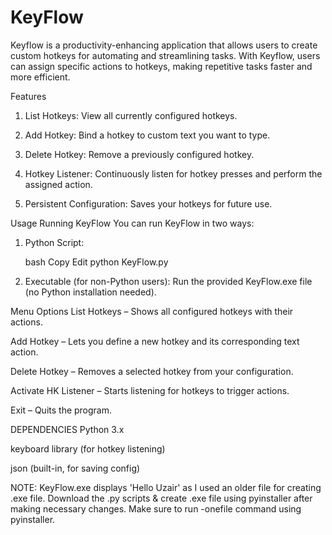 # KeyFlow
Keyflow is a productivity-enhancing application that allows users to create custom hotkeys for automating and streamlining tasks. With Keyflow, users can assign specific actions to hotkeys, making repetitive tasks faster and more efficient.

Features
1. List Hotkeys: View all currently configured hotkeys.

2. Add Hotkey: Bind a hotkey to custom text you want to type.

3. Delete Hotkey: Remove a previously configured hotkey.

4. Hotkey Listener: Continuously listen for hotkey presses and perform the assigned action.

5. Persistent Configuration: Saves your hotkeys for future use.

Usage
Running KeyFlow
You can run KeyFlow in two ways:

1. Python Script:

    bash
    Copy
    Edit
    python KeyFlow.py

2. Executable (for non-Python users): Run the provided KeyFlow.exe file (no Python installation needed).

Menu Options
List Hotkeys – Shows all configured hotkeys with their actions.

Add Hotkey – Lets you define a new hotkey and its corresponding text action.

Delete Hotkey – Removes a selected hotkey from your configuration.

Activate HK Listener – Starts listening for hotkeys to trigger actions.

Exit – Quits the program.

DEPENDENCIES
Python 3.x

keyboard library (for hotkey listening)

json (built-in, for saving config)


NOTE: KeyFlow.exe displays 'Hello Uzair' as I used an older file for creating .exe file. Download the .py scripts & create .exe file using pyinstaller after making necessary changes.
Make sure to run -onefile command using pyinstaller.
